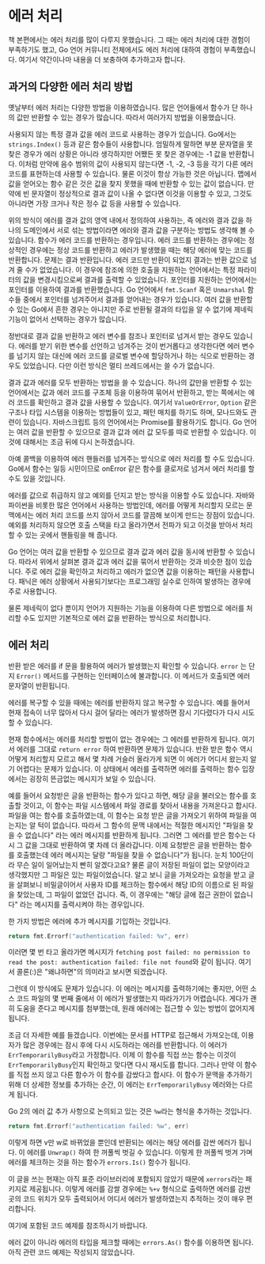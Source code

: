 # 에러 처리

책 본편에서는 에러 처리를 많이 다루지 못했습니다. 그 때는 에러 처리에 대한
경험이 부족하기도 했고, Go 언어 커뮤니티 전체에서도 에러 처리에 대하여 경험이
부족했습니다. 여기서 약간이나마 내용을 더 보충하여 추가하고자 합니다.

## 과거의 다양한 에러 처리 방법
 
 옛날부터 에러 처리는 다양한 방법을 이용하였습니다. 많은 언어들에서 함수가 단
 하나의 값만 반환할 수 있는 경우가 많습니다. 따라서 여러가지 방법을
 이용했습니다.

사용되지 않는 특정 결과 값을 에러 코드로 사용하는 경우가 있습니다. Go에서는
`strings.Index()` 등과 같은 함수들이 사용합니다. 엄밀하게 말하면 부분 문자열을
못 찾은 경우가 에러 상황은 아니라 생각하지만 어쨌든 못 찾은 경우에는 -1 값을
반환합니다. 이처럼 만약에 음수 범위의 값이 사용되지 않는다면 -1, -2, -3 등을
각기 다른 에러 코드를 표현하는데 사용할 수 있습니다. 물론 이것이 항상 가능한
것은 아닙니다. 맵에서 값을 얻어오는 함수 같은 것은 값을 찾지 못했을 때에 반환할
수 있는 값이 없습니다. 만약에 빈 문자열이 정상적으로 결과 값이 나올 수 없다면
이것을 이용할 수 있고, 그것도 아니라면 가장 크거나 작은 정수 값 등을 사용할 수
있습니다.

위의 방식이 에러를 결과 값의 영역 내에서 정의하여 사용하는, 즉 에러와 결과 값을
하나의 도메인에서 서로 섞는 방법이라면 에러와 결과 값을 구분하는 방법도 생각해
볼 수 있습니다. 함수가 에러 코드를 반환하는 경우입니다. 에러 코드를 반환하는
경우에는 정상적인 경우에는 정상 코드를 반환하고 에러가 발생했을 때는 해당 에러에
맞는 코드를 반환합니다. 문제는 결과 반환입니다. 에러 코드만 반환이 되었지 결과는
반환 값으로 넘겨 줄 수가 없었습니다. 이 경우에 참조에 의한 호출을 지원하는
언어에서는 특정 파라미터의 값을 변경시킴으로써 결과를 출력할 수 있었습니다.
포인터를 지원하는 언어에서는 포인터를 이용하여 결과를 반환했습니다. Go 언어에서
`fmt.Scanf` 혹은 `Unmarshal` 함수들 중에서 포인터를 넘겨주어서 결과를 얻어내는
경우가 있습니다. 여러 값을 반환할 수 있는 Go에서 흔한 경우는 아니지만 주로
반환될 결과의 타입을 알 수 없기에 제네릭 기능이 없어서 선택하는 경우가 많습니다.

정반대로 결과 값을 반환하고 에러 변수를 참조나 포인터로 넘겨서 받는 경우도
있습니다. 에러를 받기 위한 변수를 선언하고 넘겨주는 것이 번거롭다고 생각한다면
에러 변수를 넘기지 않는 대신에 에러 코드를 글로벌 변수에 할당하거나 하는 식으로
반환하는 경우도 있었습니다. 다만 이런 방식은 멀티 쓰레드에서는 쓸 수가 없습니다.

결과 값과 에러를 모두 반환하는 방법을 쓸 수 있습니다. 하나의 값만을 반환할 수
있는 언어에서는 값과 에러 코드를 구조체 등을 이용하여 묶어서 반환하고, 받는
쪽에서는 에러 코드를 확인하고 결과 값을 사용할 수 있습니다. 여기서
`ValueOrError`, `Option` 같은 구조나 타입 시스템을 이용하는 방법들이 있고, 패턴
매치를 하기도 하며, 모나드와도 관련이 있습니다. 자바스크립트 등의 언어에서는
Promise를 활용하기도 합니다. Go 언어는 여러 값을 반환할 수 있으므로 결과 값과
에러 값 모두를 따로 반환할 수 있습니다. 이것에 대해서는 조금 뒤에 다시
논하겠습니다.

아예 콜백을 이용하여 에러 핸들러를 넘겨주는 방식으로 에러 처리를 할 수도
있습니다. Go에서 함수는 일등 시민이므로 onError 같은 함수를 클로저로 넘겨서 에러
처리를 할 수도 있을 것입니다.

에러를 값으로 취급하지 않고 예외를 던지고 받는 방식을 이용할 수도 있습니다.
자바와 파이썬을 비롯한 많은 언어에서 사용하는 방법인데, 에러를 어떻게 처리할지
모르는 문맥에서는 에러 처리 코드를 쓰지 않아서 코드를 깔끔해 보이게 만드는
장점이 있습니다. 예외를 처리하지 않으면 호출 스택을 타고 올라가면서 전파가 되고
이것을 받아서 처리할 수 있는 곳에서 핸들링을 해 줍니다.

Go 언어는 여러 값을 반환할 수 있으므로 결과 값과 에러 값을 동시에 반환할 수
있습니다. 따라서 위에서 살펴본 결과 값과 에러 값을 묶어서 반환하는 것과 비슷한
점이 있습니다. 주로 에러 값을 확인하고 처리하고 에러가 없으면 값을 이용하는
패턴을 사용합니다. 패닉은 에러 상황에서 사용되기보다는 프로그래밍 실수로 인하여
발생하는 경우에 주로 사용합니다.

물론 제네릭이 없다 뿐이지 언어가 지원하는 기능을 이용하여 다른 방법으로 에러를
처리할 수도 있지만 기본적으로 에러 값을 반환하는 방식으로 처리합니다.

## 에러 처리

반환 받은 에러를 if 문을 활용하여 에러가 발생했는지 확인할 수 있습니다. `error`
는 단지 `Error()` 메서드를 구현하는 인터페이스에 불과합니다. 이 메서드가
호출되면 에러 문자열이 반환됩니다.

에러를 복구할 수 있을 때에는 에러를 반환하지 않고 복구할 수 있습니다. 예를
들어서 현재 접속이 너무 많아서 다시 걸어 달라는 에러가 발생하면 잠시 기다렸다가
다시 시도할 수 있습니다.

현재 함수에서는 에러를 처리할 방법이 없는 경우에는 그 에러를 반환하게 됩니다.
여기서 에러를 그대로 `return error` 하여 반환하면 문제가 있습니다. 반환 받은
함수 역시 어떻게 처리할지 모르고 해서 몇 차례 거슬러 올라가게 되면 이 에러가
어디서 왔는지 알기 어렵다는 문제가 있습니다. 이 상태에서 에러를 출력하면 에러를
출력하는 함수 입장에서는 굉장히 뜬금없는 메시지가 보일 수 있습니다.

예를 들어서 요청받은 글을 반환하는 함수가 있다고 하면, 해당 글을 불러오는 함수를
호출할 것이고, 이 함수는 파일 시스템에서 파일 경로를 찾아서 내용을 가져온다고
합시다. 파일을 여는 함수를 호출하였는데, 이 함수는 요청 받은 글을 가져오기
위하여 파일을 여는지는 알 턱이 없습니다. 따라서 그 함수의 문맥 내에서는 적절한
메시지인 "파일을 찾을 수 없습니다" 라는 에러 메시지를 반환하게 됩니다. 그러면 그
에러를 받은 함수는 다시 그 값을 그대로 반환하여 몇 차례 더 올라갑니다. 이제
요청받은 글을 반환하는 함수를 호출했는데 에러 메시지는 달랑 "파일을 찾을 수
없습니다"가 됩니다. 눈치 100단이라 무슨 일이 일어났는지 빤히 알겠다고요? 물론
글이 저장된 파일이 없는 모양이라고 생각했지만 그 파일은 있는 파일이었습니다.
알고 보니 글을 가져오라는 요청을 받고 글을 살펴보니 비밀글이어서 사용자 ID를
체크하는 함수에서 해당 ID의 이름으로 된 파일을 찾았는데, 그 파일이 없었던
겁니다. 즉, 이 경우에는 "해당 글에 접근 권한이 없습니다" 라는 메시지를
출력시켜야 하는 경우입니다.

한 가지 방법은 에러에 추가 메시지를 기입하는 것입니다.

```go
return fmt.Errorf("authentication failed: %v", err)
```

이러면 몇 번 타고 올라가면 메시지가 `fetching post failed: no permission to read
the post: authentication failed: file not found`와 같이 됩니다. 여기서 콜론(:)은
"왜냐하면"의 의미라고 보시면 되겠습니다.

그런데 이 방식에도 문제가 있습니다. 이 에러는 메시지를 출력하기에는 좋지만, 어떤
소스 코드 파일의 몇 번째 줄에서 이 에러가 발생했는지 따라가기가 어렵습니다.
게다가 괜히 도움을 준다고 메시지를 첨부했는데, 원래 에러에는 접근할 수 있는
방법이 없어지게 됩니다.

조금 더 자세한 예를 들겠습니다. 이번에는 문서를 HTTP로 접근해서 가져오는데,
이용자가 많은 경우에는 잠시 후에 다시 시도하라는 에러를 반환합니다. 이 에러가
`ErrTemporarilyBusy`라고 가정합니다. 이제 이 함수를 직접 쓰는 함수는 이것이
`ErrTemporarilyBusy`인지 확인하고 맞다면 다시 재시도를 합니다. 그러나 만약 이
함수를 직접 쓰지 않고 다른 함수가 이 함수를 감쌌다고 합시다. 이 함수가 문맥을
추가하기 위해 더 상세한 정보를 추가하는 순간, 이 에러는 `ErrTemporarilyBusy`
에러와는 다르게 됩니다.

Go 2의 에러 값 추가 사항으로 논의되고 있는 것은 `%w`라는 형식을 추가하는 것입니다.

```go
return fmt.Errorf("authentication failed: %w", err)
```

이렇게 하면 v만 w로 바뀌었을 뿐인데 반환되는 에러는 해당 에러를 감싼 에러가
됩니다. 이 에러를 `Unwrap()` 하여 한 꺼풀씩 벗길 수 있습니다. 이렇게 한 꺼풀씩
벗겨 가며 에러를 체크하는 것을 하는 함수가 `errors.Is()` 함수가 됩니다.

이 글을 쓰는 현재는 아직 표준 라이브러리에 포함되지 않았기 때문에 `xerrors`라는
패키지로 제공됩니다. 이렇게 에러를 감쌀 경우에는 `%+v` 형식으로 출력하면 에러를
감싼 곳의 코드 위치가 모두 출력되어서 어디서 에러가 발생하였는지 추적하는 것이
매우 편리합니다.

여기에 포함된 코드 예제를 참조하시기 바랍니다.

에러 값이 아니라 에러의 타입을 체크할 때에는 `errors.As()` 함수를 이용하면
됩니다. 아직 관련 코드 예제는 작성되지 않았습니다.
